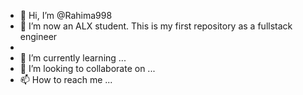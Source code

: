 - 👋 Hi, I’m @Rahima998
- 👀 I’m now an ALX student. This is my first repository as a fullstack engineer
- 
- 🌱 I’m currently learning ...
- 💞️ I’m looking to collaborate on ...
- 📫 How to reach me ...

<!---
Rahima998/Rahima998 is a ✨ special ✨ repository because its `README.md` (this file) appears on your GitHub profile.
You can click the Preview link to take a look at your changes.
--->
